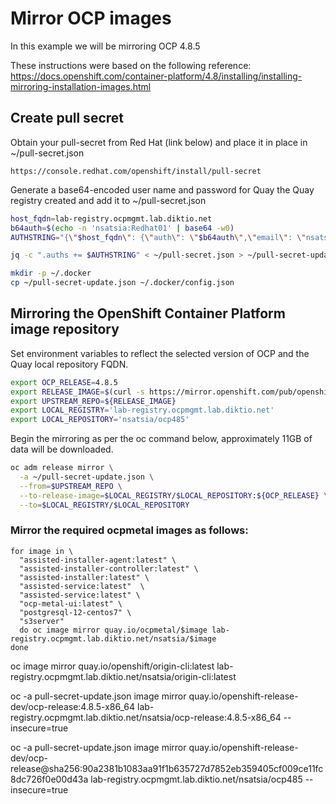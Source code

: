 # Mirror OCP images 
In this example we will be mirroring OCP 4.8.5

These instructions were based on the following reference:
    https://docs.openshift.com/container-platform/4.8/installing/installing-mirroring-installation-images.html

## Create pull secret

Obtain your pull-secret from Red Hat (link below) and place it in place in ~/pull-secret.json
 
    https://console.redhat.com/openshift/install/pull-secret



Generate a base64-encoded user name and password for Quay the Quay registry created and add it to ~/pull-secret.json

```bash
host_fqdn=lab-registry.ocpmgmt.lab.diktio.net
b64auth=$(echo -n 'nsatsia:Redhat01' | base64 -w0)
AUTHSTRING="{\"$host_fqdn\": {\"auth\": \"$b64auth\",\"email\": \"nsatsia@redhat.com\"}}"; echo $AUTHSTRING

jq -c ".auths += $AUTHSTRING" < ~/pull-secret.json > ~/pull-secret-update.json

mkdir -p ~/.docker
cp ~/pull-secret-update.json ~/.docker/config.json
```

## Mirroring the OpenShift Container Platform image repository

Set environment variables to reflect the selected version of OCP and the Quay local repository FQDN.

```bash
export OCP_RELEASE=4.8.5
export RELEASE_IMAGE=$(curl -s https://mirror.openshift.com/pub/openshift-v4/clients/ocp/$OCP_RELEASE/release.txt | grep 'Pull From: quay.io' | awk -F ' ' '{print $3}'); echo $RELEASE_IMAGE
export UPSTREAM_REPO=${RELEASE_IMAGE}
export LOCAL_REGISTRY='lab-registry.ocpmgmt.lab.diktio.net'
export LOCAL_REPOSITORY='nsatsia/ocp485'
```

Begin the mirroring as per the oc command below, approximately 11GB of data will be downloaded.

```bash
oc adm release mirror \
  -a ~/pull-secret-update.json \
  --from=$UPSTREAM_REPO \
  --to-release-image=$LOCAL_REGISTRY/$LOCAL_REPOSITORY:${OCP_RELEASE} \
  --to=$LOCAL_REGISTRY/$LOCAL_REPOSITORY
```

### Mirror the required ocpmetal images as follows:

```
for image in \
  "assisted-installer-agent:latest" \
  "assisted-installer-controller:latest" \
  "assisted-installer:latest" \
  "assisted-service:latest"  \
  "assisted-service:latest" \
  "ocp-metal-ui:latest" \
  "postgresql-12-centos7" \
  "s3server" 
  do oc image mirror quay.io/ocpmetal/$image lab-registry.ocpmgmt.lab.diktio.net/nsatsia/$image
done
```

oc image mirror  quay.io/openshift/origin-cli:latest lab-registry.ocpmgmt.lab.diktio.net/nsatsia/origin-cli:latest

oc -a pull-secret-update.json image mirror quay.io/openshift-release-dev/ocp-release:4.8.5-x86_64 lab-registry.ocpmgmt.lab.diktio.net/nsatsia/ocp-release:4.8.5-x86_64 --insecure=true

oc -a pull-secret-update.json image mirror quay.io/openshift-release-dev/ocp-release@sha256:90a2381b1083aa91f1b635727d7852eb359405cf009ce11fc8dc726f0e00d43a lab-registry.ocpmgmt.lab.diktio.net/nsatsia/ocp485 --insecure=true

